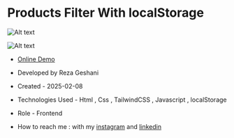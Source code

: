 # Products Filter With localStorage

![Alt text](https://github.com/user-attachments/assets/2dddc3fe-440d-44a1-a6e1-19277956c2bb)


![Alt text](https://github.com/user-attachments/assets/236acfc7-b4e5-48c8-acbd-ee1fd180d211)


- [Online Demo](https://rezageshaniweb.github.io/Products-Filter/)

- Developed by Reza Geshani

- Created - 2025-02-08

- Technologies Used - Html , Css , TailwindCSS , Javascript , localStorage

- Role - Frontend

- How to reach me : with my [instagram](https://www.instagram.com/rezageshani_web) and [linkedin](http://www.linkedin.com/in/reza-geshani-web)
